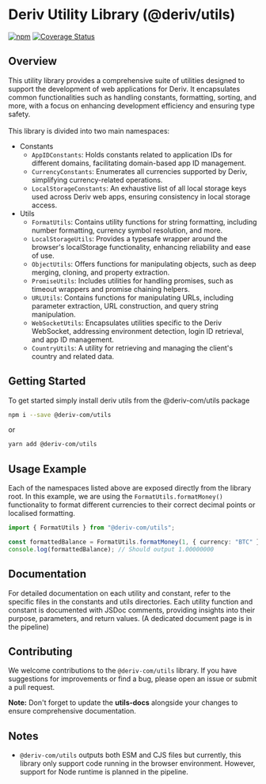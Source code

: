 # Deriv Utility Library (@deriv/utils)

[npm-image]: https://img.shields.io/npm/v/@deriv-com/utils.svg?style=flat-square
[npm-url]: https://www.npmjs.com/package/@deriv-com/utils

[![npm][npm-image]][npm-url]
[![Coverage Status](https://coveralls.io/repos/github/deriv-com/deriv-utils/badge.svg)](https://coveralls.io/github/deriv-com/deriv-utils)

## Overview

This utility library provides a comprehensive suite of utilities designed to support the development of web applications for Deriv. It encapsulates common functionalities such as handling constants, formatting, sorting, and more, with a focus on enhancing development efficiency and ensuring type safety.
<br />
<br />
This library is divided into two main namespaces:

-   Constants
    -   `AppIDConstants`: Holds constants related to application IDs for different domains, facilitating domain-based app ID management.
    -   `CurrencyConstants`: Enumerates all currencies supported by Deriv, simplifying currency-related operations.
    -   `LocalStorageConstants`: An exhaustive list of all local storage keys used across Deriv web apps, ensuring consistency in local storage access.
-   Utils
    -   `FormatUtils`: Contains utility functions for string formatting, including number formatting, currency symbol resolution, and more.
    -   `LocalStorageUtils`: Provides a typesafe wrapper around the browser's localStorage functionality, enhancing reliability and ease of use.
    -   `ObjectUtils`: Offers functions for manipulating objects, such as deep merging, cloning, and property extraction.
    -   `PromiseUtils`: Includes utilities for handling promises, such as timeout wrappers and promise chaining helpers.
    -   `URLUtils`: Contains functions for manipulating URLs, including parameter extraction, URL construction, and query string manipulation.
    -   `WebSocketUtils`: Encapsulates utilities specific to the Deriv WebSocket, addressing environment detection, login ID retrieval, and app ID management.
    -   `CountryUtils`: A utility for retrieving and managing the client's country and related data.

## Getting Started

To get started simply install deriv utils from the @deriv-com/utils package

```bash
npm i --save @deriv-com/utils
```

or

```bash
yarn add @deriv-com/utils
```

## Usage Example

Each of the namespaces listed above are exposed directly from the library root. In this example, we are using the `FormatUtils.formatMoney()` functionality to format different currencies to their correct decimal points or localised formatting.

```typescript
import { FormatUtils } from "@deriv-com/utils";

const formattedBalance = FormatUtils.formatMoney(1, { currency: "BTC" });
console.log(formattedBalance); // Should output 1.00000000
```

## Documentation

For detailed documentation on each utility and constant, refer to the specific files in the constants and utils directories. Each utility function and constant is documented with JSDoc comments, providing insights into their purpose, parameters, and return values. (A dedicated document page is in the pipeline)

## Contributing

We welcome contributions to the `@deriv-com/utils` library. If you have suggestions for improvements or find a bug, please open an issue or submit a pull request.

**Note:** Don't forget to update the **utils-docs** alongside your changes to ensure comprehensive documentation.

## Notes

-   `@deriv-com/utils` outputs both ESM and CJS files but currently, this library only support code running in the browser environment. However, support for Node runtime is planned in the pipeline.
